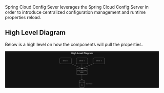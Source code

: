 Spring Cloud Config Sever  leverages the Spring Cloud Config Server in order to introduce centralized configuration management and runtime properties reload.

## High Level Diagram
Below is a high level on how the components will pull the properties.

![High Level Diagram](./docs/diagrams/ConfigServer.drawio.png)